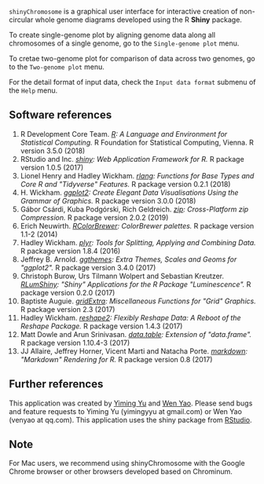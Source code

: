 

`shinyChromosome` is a graphical user interface for interactive creation of non-circular whole genome diagrams developed using the R **Shiny** package.  

To create single-genome plot by aligning genome data along all chromosomes of a single genome, go to the `Single-genome plot` menu.  

To cretae two-genome plot for comparison of data across two genomes, go to the `Two-genome plot` menu.  

For the detail format of input data, check the `Input data format` submenu of the `Help` menu.  

## Software references  
1. R Development Core Team. <i><a href="http://www.r-project.org/" target="_blank">R</a>:  A Language and Environment for Statistical Computing.</i> R Foundation for Statistical Computing, Vienna. R version 3.5.0 (2018)  
2. RStudio and Inc. <i><a href="http://www.rstudio.com/shiny/" target="_blank">shiny</a>: Web Application Framework for R.</i> R package version 1.0.5 (2017)   
3. Lionel Henry and Hadley Wickham. <i><a href="http://cran.r-project.org/web/packages/rlang/index.html" target="_blank">rlang</a>: Functions for Base Types and Core R and "Tidyverse" Features.</i> R package version 0.2.1 (2018)       
4. H. Wickham. <i><a href="http://cran.r-project.org/web/packages/ggplot2/index.html" target="_blank">ggplot2</a>: Create Elegant Data Visualisations Using the Grammar of Graphics.</i> R package version 3.0.0 (2018)          
5. Gábor Csárdi, Kuba Podgórski, Rich Geldreich. <i><a href="https://cran.r-project.org/package=zip" target="_blank">zip</a>: Cross-Platform zip Compression.</i> R package version 2.0.2 (2019)  
6. Erich Neuwirth. <i><a href="http://cran.r-project.org/web/packages/RColorBrewer/index.html" target="_blank">RColorBrewer</a>: ColorBrewer palettes.</i> R package version 1.1-2 (2014)  
7. Hadley Wickham. <i><a href="http://cran.r-project.org/web/packages/plyr/index.html" target="_blank">plyr</a>: Tools for Splitting, Applying and Combining Data.</i> R package version 1.8.4 (2016)   
8. Jeffrey B. Arnold. <i><a href="http://cran.r-project.org/web/packages/ggthemes/index.html" target="_blank">ggthemes</a>: Extra Themes, Scales and Geoms for "ggplot2".</i> R package version 3.4.0 (2017)   
9. Christoph Burow, Urs Tilmann Wolpert and Sebastian Kreutzer. <i><a href="http://cran.r-project.org/web/packages/RLumShiny/index.html" target="_blank">RLumShiny</a>: "Shiny" Applications for the R Package "Luminescence".</i> R package version 0.2.0 (2017)  
10. Baptiste Auguie. <i><a href="http://cran.r-project.org/web/packages/gridExtra/index.html" target="_blank">gridExtra</a>: Miscellaneous Functions for "Grid" Graphics.</i> R package version 2.3 (2017)   
11. Hadley Wickham. <i><a href="http://cran.r-project.org/web/packages/reshape2/index.html" target="_blank">reshape2</a>: Flexibly Reshape Data: A Reboot of the Reshape Package.</i> R package version 1.4.3 (2017)   
12. Matt Dowle and Arun Srinivasan. <i><a href="http://cran.r-project.org/web/packages/data.table/index.html" target="_blank">data.table</a>: Extension of "data.frame".</i> R package version 1.10.4-3 (2017)    
13. JJ Allaire, Jeffrey Horner, Vicent Marti and Natacha Porte. <i><a href="http://cran.r-project.org/web/packages/markdown/index.html" target="_blank">markdown</a>: "Markdown" Rendering for R.</i> R package version 0.8 (2017)   
         
## Further references  
This application was created by <a href="http://www.researchgate.net/profile/Yiming_Yu6" target="_blank">Yiming Yu</a> and <a href="http://www.researchgate.net/profile/Wen_Yao" target="_blank">Wen Yao</a>. Please send bugs and feature requests to Yiming Yu (yimingyyu at gmail.com) or Wen Yao (venyao at qq.com). This application uses the shiny package from <a href="http://www.rstudio.com/shiny/" target="_blank">RStudio</a>.    

## Note
For Mac users, we recommend using shinyChromosome with the Google Chrome browser or other browsers developed based on Chrominum.  
